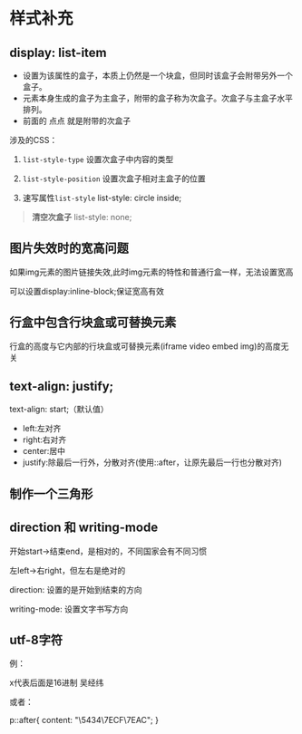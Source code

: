 # 样式补充

## display: list-item

- 设置为该属性的盒子，本质上仍然是一个块盒，但同时该盒子会附带另外一个盒子。
- 元素本身生成的盒子为主盒子，附带的盒子称为次盒子。次盒子与主盒子水平排列。
- 前面的 点点 就是附带的次盒子

涉及的CSS：

1. ```list-style-type```
设置次盒子中内容的类型

2. ```list-style-position```
设置次盒子相对主盒子的位置

3. 速写属性```list-style```
list-style: circle inside;

> **清空次盒子**
list-style: none;


## 图片失效时的宽高问题

如果img元素的图片链接失效,此时img元素的特性和普通行盒一样，无法设置宽高

可以设置display:inline-block;保证宽高有效


## 行盒中包含行块盒或可替换元素

行盒的高度与它内部的行块盒或可替换元素(iframe video embed img)的高度无关

## text-align: justify;

text-align: start;（默认值）

- left:左对齐
- right:右对齐
- center:居中
- justify:除最后一行外，分散对齐(使用::after，让原先最后一行也分散对齐)

## 制作一个三角形

## direction 和 writing-mode

开始start->结束end，是相对的，不同国家会有不同习惯

左left->右right，但左右是绝对的

direction: 设置的是开始到结束的方向

writing-mode: 设置文字书写方向

## utf-8字符

例：

x代表后面是16进制
&#x5434;&#x7ECF;&#x7EAC;

或者：

p::after{
            content: "\5434\7ECF\7EAC";
        }



